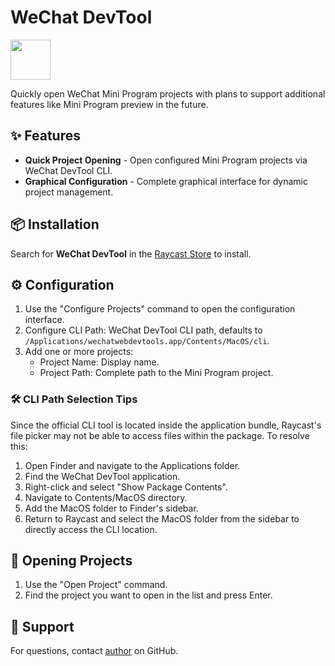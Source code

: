 # WeChat DevTool

<a title="Install wechat-devtool Raycast Extension" href="https://www.raycast.com/tofrankie/wechat-devtool"><img src="https://www.raycast.com/tofrankie/wechat-devtool/install_button@2x.png?v=1.1" height="64" alt="" style="height: 64px;"></a>

Quickly open WeChat Mini Program projects with plans to support additional features like Mini Program preview in the future.

## ✨ Features

- **Quick Project Opening** - Open configured Mini Program projects via WeChat DevTool CLI.
- **Graphical Configuration** - Complete graphical interface for dynamic project management.

## 📦 Installation

Search for **WeChat DevTool** in the [Raycast Store](https://www.raycast.com/tofrankie/wechat-devtool) to install.

## ⚙️ Configuration

1. Use the "Configure Projects" command to open the configuration interface.
2. Configure CLI Path: WeChat DevTool CLI path, defaults to `/Applications/wechatwebdevtools.app/Contents/MacOS/cli`.
3. Add one or more projects:
   - Project Name: Display name.
   - Project Path: Complete path to the Mini Program project.

### 🛠 CLI Path Selection Tips

Since the official CLI tool is located inside the application bundle, Raycast's file picker may not be able to access files within the package. To resolve this:

1. Open Finder and navigate to the Applications folder.
2. Find the WeChat DevTool application.
3. Right-click and select "Show Package Contents".
4. Navigate to Contents/MacOS directory.
5. Add the MacOS folder to Finder's sidebar.
6. Return to Raycast and select the MacOS folder from the sidebar to directly access the CLI location.

## 🚀 Opening Projects

1. Use the "Open Project" command.
2. Find the project you want to open in the list and press Enter.

## 💬 Support

For questions, contact [author](https://github.com/toFrankie/raycast-wechat-devtool) on GitHub.
